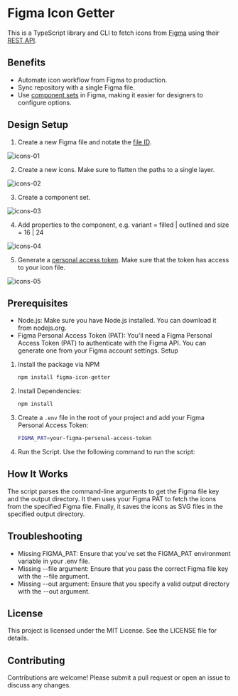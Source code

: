 # Figma Icon Getter

This is a TypeScript library and CLI to fetch icons from [Figma](https://www.figma.com/) using their [REST API](https://www.figma.com/developers/api).

## Benefits
- Automate icon workflow from Figma to production.
- Sync repository with a single Figma file.
- Use [component sets](https://help.figma.com/hc/en-us/articles/360056440594-Create-and-use-variants) in Figma, making it easier for designers to configure options.

## Design Setup
1. Create a new Figma file and notate the [file ID](https://help.figma.com/hc/en-us/articles/360052378433-Bubble-and-Figma#:~:text=The%20file%20ID%20is%20the,from%20your%20browser's%20address%20bar.).

![icons-01](https://github.com/user-attachments/assets/8c8bdf58-51a9-470a-bcf1-034ff2e99ca2)

2. Create a new icons. Make sure to flatten the paths to a single layer.

![icons-02](https://github.com/user-attachments/assets/19b48a6d-39f3-4aac-94e3-b00a5c81a64e)

3. Create a component set.

![icons-03](https://github.com/user-attachments/assets/2a63d39c-0d80-4512-99fe-853b0b307d9b)

4. Add properties to the component, e.g. variant = filled | outlined and size = 16 | 24

![icons-04](https://github.com/user-attachments/assets/5f17baac-3196-44d2-9be0-dfe441fb09e6)

5. Generate a [personal access token](https://help.figma.com/hc/en-us/articles/8085703771159-Manage-personal-access-tokens). Make sure that the token has access to your icon file.

![icons-05](https://github.com/user-attachments/assets/f4700368-8037-4caf-9610-685d2eb223ae)

## Prerequisites
- Node.js: Make sure you have Node.js installed. You can download it from nodejs.org.
- Figma Personal Access Token (PAT): You'll need a Figma Personal Access Token (PAT) to authenticate with the Figma API. You can generate one from your Figma account settings.
Setup

1. Install the package via NPM

   ```bash
   npm install figma-icon-getter
   ```

2. Install Dependencies:

   ```bash
   npm install
   ```

3. Create a `.env` file in the root of your project and add your Figma Personal Access Token:

   ```bash
   FIGMA_PAT=your-figma-personal-access-token
   ```

4. Run the Script. Use the following command to run the script:


## How It Works
The script parses the command-line arguments to get the Figma file key and the output directory.
It then uses your Figma PAT to fetch the icons from the specified Figma file.
Finally, it saves the icons as SVG files in the specified output directory.

## Troubleshooting
- Missing FIGMA_PAT: Ensure that you've set the FIGMA_PAT environment variable in your .env file.
- Missing --file argument: Ensure that you pass the correct Figma file key with the --file argument.
- Missing --out argument: Ensure that you specify a valid output directory with the --out argument.

## License
This project is licensed under the MIT License. See the LICENSE file for details.

## Contributing
Contributions are welcome! Please submit a pull request or open an issue to discuss any changes.
